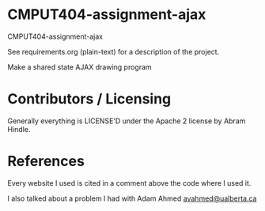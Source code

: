 CMPUT404-assignment-ajax
==============================

CMPUT404-assignment-ajax

See requirements.org (plain-text) for a description of the project.

Make a shared state AJAX drawing program

Contributors / Licensing
========================

Generally everything is LICENSE'D under the Apache 2 license by Abram Hindle.


References
==========

Every website I used is cited in a comment above the code where I used it.

I also talked about a problem I had with Adam Ahmed avahmed@ualberta.ca